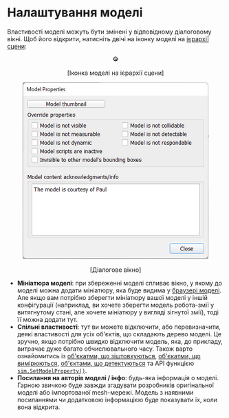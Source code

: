 # Налаштування моделі

Властивості моделі можуть бути змінені у відповідному діалоговому вікні. Щоб його відкрити, натисніть двічі на іконку моделі на [ієрархії сцени](<../../User_Interface/User_Interface.md>):

<p align="center">
<img src="../modelTag.jpg" />
</p>
<p align="center">[Іконка моделі на ієрархії cцени]</p>

<p align="center">
<img src="objectCommonDlg3.jpg" />
</p>
<p align="center">[Діалогове вікно]</p>

- **Мініатюра моделі**: при збереженні моделі спливає вікно, у якому до моделі можна додати мініатюру, яка буде видима у [браузері моделі](<../../User_Interface/User_Interface.md>). Але якщо вам потрібно зберегти мініатюру вашої моделі у іншій конфігурації (наприклад, ви хочете зберегти модель робота-змії у витягнутому стані, але хочете мініатюру у вигляді зігнутої змії), тоді її можна додати тут.
- **Спільні властивості**: тут ви можете відключити, або перевизначити, деякі властивості для усіх об'єктів, що складають дерево моделі. Це зручно, якщо потрібно швидко відключити модель, яка, до прикладу, витрачає дуже багато обчислювального часу. Також варто ознайомитись із [об'єкатми, що зіштовхуються](https://www.coppeliarobotics.com/helpFiles/en/collidableObjects.htm), [об'єкатми, що вимірюються](https://www.coppeliarobotics.com/helpFiles/en/measurableObjects.htm), [об'єктами, що детектуються](https://www.coppeliarobotics.com/helpFiles/en/detectableObjects.htm) та API функцією [`sim.SetModelProperty()`](https://www.coppeliarobotics.com/helpFiles/en/regularApi/simSetModelProperty.htm).
- **Посилання на авторів моделі / інфо**: будь-яка інформація о моделі. Гарною звичкою буде завжди згадувати розробників оригінальної моделі або імпортованої mesh-мережі. Модель з наявними посиланнями чи додатковою інформацією буде показувати їх, коли вона відкрита.
